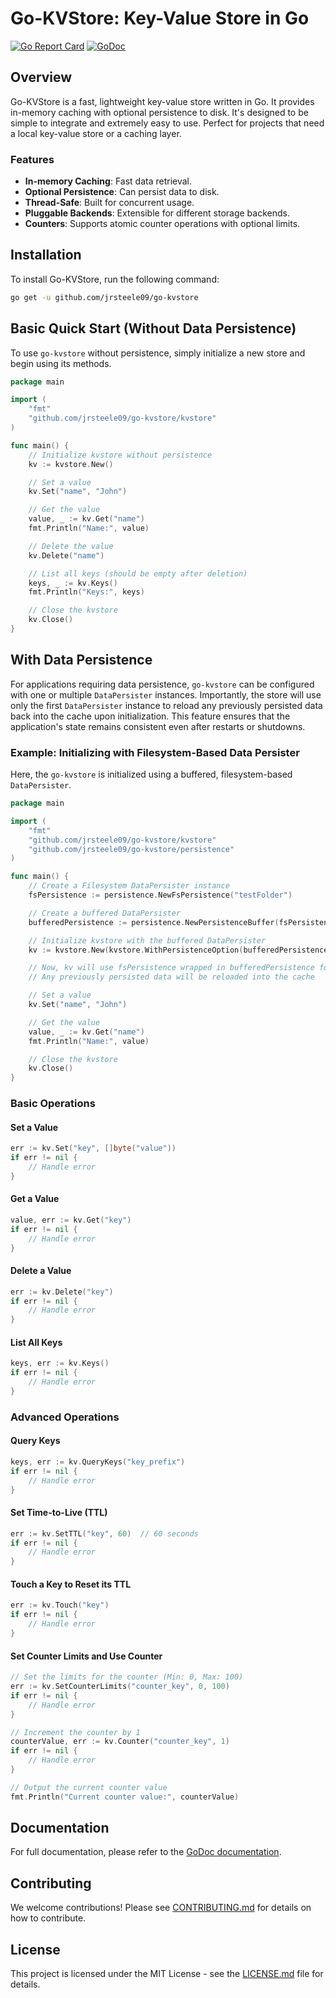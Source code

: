 # Go-KVStore: Key-Value Store in Go

[![Go Report Card](https://goreportcard.com/badge/github.com/jrsteele09/go-kvstore)](https://goreportcard.com/report/github.com/jrsteele09/go-kvstore)
[![GoDoc](https://pkg.go.dev/badge/github.com/jrsteele09/go-kvstore)](https://pkg.go.dev/github.com/jrsteele09/go-kvstore)

## Overview

Go-KVStore is a fast, lightweight key-value store written in Go. It provides in-memory caching with optional persistence to disk. It's designed to be simple to integrate and extremely easy to use. Perfect for projects that need a local key-value store or a caching layer.

### Features

- **In-memory Caching**: Fast data retrieval.
- **Optional Persistence**: Can persist data to disk.
- **Thread-Safe**: Built for concurrent usage.
- **Pluggable Backends**: Extensible for different storage backends.
- **Counters**: Supports atomic counter operations with optional limits.

## Installation

To install Go-KVStore, run the following command:

```bash
go get -u github.com/jrsteele09/go-kvstore
```

## Basic Quick Start (Without Data Persistence)

To use `go-kvstore` without persistence, simply initialize a new store and begin using its methods.

```go
package main

import (
	"fmt"
	"github.com/jrsteele09/go-kvstore/kvstore"
)

func main() {
	// Initialize kvstore without persistence
	kv := kvstore.New()

	// Set a value
	kv.Set("name", "John")

	// Get the value
	value, _ := kv.Get("name")
	fmt.Println("Name:", value)

	// Delete the value
	kv.Delete("name")

	// List all keys (should be empty after deletion)
	keys, _ := kv.Keys()
	fmt.Println("Keys:", keys)

    // Close the kvstore
	kv.Close()
}
```

## With Data Persistence

For applications requiring data persistence, `go-kvstore` can be configured with one or multiple `DataPersister` instances. Importantly, the store will use only the first `DataPersister` instance to reload any previously persisted data back into the cache upon initialization. This feature ensures that the application's state remains consistent even after restarts or shutdowns.

### Example: Initializing with Filesystem-Based Data Persister

Here, the `go-kvstore` is initialized using a buffered, filesystem-based `DataPersister`.

```go
package main

import (
	"fmt"
	"github.com/jrsteele09/go-kvstore/kvstore"
	"github.com/jrsteele09/go-kvstore/persistence"
)

func main() {
	// Create a Filesystem DataPersister instance
	fsPersistence := persistence.NewFsPersistence("testFolder")

	// Create a buffered DataPersister
	bufferedPersistence := persistence.NewPersistenceBuffer(fsPersistence, 10)

	// Initialize kvstore with the buffered DataPersister
	kv := kvstore.New(kvstore.WithPersistenceOption(bufferedPersistence))

	// Now, kv will use fsPersistence wrapped in bufferedPersistence for data persistence
	// Any previously persisted data will be reloaded into the cache

	// Set a value
	kv.Set("name", "John")

	// Get the value
	value, _ := kv.Get("name")
	fmt.Println("Name:", value)

    // Close the kvstore
	kv.Close()
}
```

### Basic Operations

#### Set a Value

```go
err := kv.Set("key", []byte("value"))
if err != nil {
    // Handle error
}
```

#### Get a Value

```go
value, err := kv.Get("key")
if err != nil {
    // Handle error
}
```

#### Delete a Value

```go
err := kv.Delete("key")
if err != nil {
    // Handle error
}
```

#### List All Keys

```go
keys, err := kv.Keys()
if err != nil {
    // Handle error
}
```

### Advanced Operations

#### Query Keys

```go
keys, err := kv.QueryKeys("key_prefix")
if err != nil {
    // Handle error
}
```

#### Set Time-to-Live (TTL)

```go
err := kv.SetTTL("key", 60)  // 60 seconds
if err != nil {
    // Handle error
}
```

#### Touch a Key to Reset its TTL

```go
err := kv.Touch("key")
if err != nil {
    // Handle error
}
```

#### Set Counter Limits and Use Counter

```go
// Set the limits for the counter (Min: 0, Max: 100)
err := kv.SetCounterLimits("counter_key", 0, 100)
if err != nil {
    // Handle error
}

// Increment the counter by 1
counterValue, err := kv.Counter("counter_key", 1)
if err != nil {
    // Handle error
}

// Output the current counter value
fmt.Println("Current counter value:", counterValue)
```

## Documentation

For full documentation, please refer to the [GoDoc documentation](https://pkg.go.dev/github.com/jrsteele09/go-kvstore).

## Contributing

We welcome contributions! Please see [CONTRIBUTING.md](CONTRIBUTING.md) for details on how to contribute.

## License

This project is licensed under the MIT License - see the [LICENSE.md](LICENSE.md) file for details.
